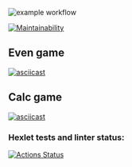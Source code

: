 ![example workflow](https://github.com/demogi4523/frontend-project-lvl1/actions/workflows/lint.yml/badge.svg)

[![Maintainability](https://api.codeclimate.com/v1/badges/a99a88d28ad37a79dbf6/maintainability)](https://codeclimate.com/github/codeclimate/codeclimate/maintainability)

## Even game
[![asciicast](https://asciinema.org/a/sd8C3ddahfZo9eI18L1vv5oOH.svg)](https://asciinema.org/a/sd8C3ddahfZo9eI18L1vv5oOH)


## Calc game
[![asciicast](https://asciinema.org/a/rMmuWMuduH5Zs8KyNuxoFuwNk.svg)](https://asciinema.org/a/rMmuWMuduH5Zs8KyNuxoFuwNk)

### Hexlet tests and linter status:
[![Actions Status](https://github.com/demogi4523/frontend-project-lvl1/workflows/hexlet-check/badge.svg)](https://github.com/demogi4523/frontend-project-lvl1/actions)